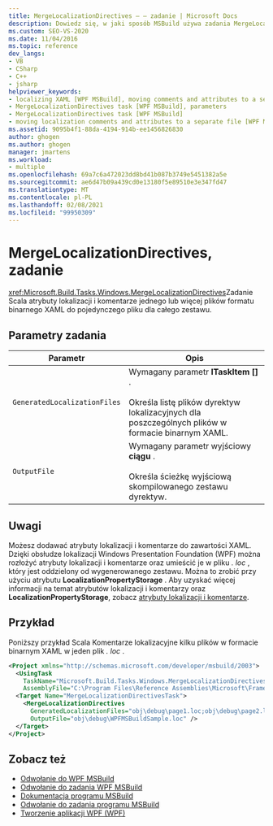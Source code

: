 ```yaml
---
title: MergeLocalizationDirectives — — zadanie | Microsoft Docs
description: Dowiedz się, w jaki sposób MSBuild używa zadania MergeLocalizationDirectives — do scalania atrybutów lokalizacji i komentarzy plików binarnych XAML w jednym pliku.
ms.custom: SEO-VS-2020
ms.date: 11/04/2016
ms.topic: reference
dev_langs:
- VB
- CSharp
- C++
- jsharp
helpviewer_keywords:
- localizing XAML [WPF MSBuild], moving comments and attributes to a separate file
- MergeLocalizationDirectives task [WPF MSBuild], parameters
- MergeLocalizationDirectives task [WPF MSBuild]
- moving localization comments and attributes to a separate file [WPF MSBuild]
ms.assetid: 9095b4f1-88da-4194-914b-ee1456826830
author: ghogen
ms.author: ghogen
manager: jmartens
ms.workload:
- multiple
ms.openlocfilehash: 69a7c6a472023dd8bd41b087b3749e5451382a5e
ms.sourcegitcommit: ae6d47b09a439cd0e13180f5e89510e3e347fd47
ms.translationtype: MT
ms.contentlocale: pl-PL
ms.lasthandoff: 02/08/2021
ms.locfileid: "99950309"
---
```

# <a name="mergelocalizationdirectives-task"></a>MergeLocalizationDirectives, zadanie

<xref:Microsoft.Build.Tasks.Windows.MergeLocalizationDirectives>Zadanie Scala atrybuty lokalizacji i komentarze jednego lub więcej plików formatu binarnego XAML do pojedynczego pliku dla całego zestawu.

## <a name="task-parameters"></a>Parametry zadania

| Parametr | Opis |
|------------------------------| - |
| `GeneratedLocalizationFiles` | Wymagany parametr **ITaskItem []** .<br /><br /> Określa listę plików dyrektyw lokalizacyjnych dla poszczególnych plików w formacie binarnym XAML. |
| `OutputFile` | Wymagany parametr wyjściowy **ciągu** .<br /><br /> Określa ścieżkę wyjściową skompilowanego zestawu dyrektyw. |

## <a name="remarks"></a>Uwagi

Możesz dodawać atrybuty lokalizacji i komentarze do zawartości XAML. Dzięki obsłudze lokalizacji Windows Presentation Foundation (WPF) można rozłożyć atrybuty lokalizacji i komentarze oraz umieścić je w pliku *. loc* , który jest oddzielony od wygenerowanego zestawu. Można to zrobić przy użyciu atrybutu **LocalizationPropertyStorage** . Aby uzyskać więcej informacji na temat atrybutów lokalizacji i komentarzy oraz **LocalizationPropertyStorage**, zobacz [atrybuty lokalizacji i komentarze](/dotnet/framework/wpf/advanced/localization-attributes-and-comments).

## <a name="example"></a>Przykład

Poniższy przykład Scala Komentarze lokalizacyjne kilku plików w formacie binarnym XAML w jeden plik *. loc* .

```xml
<Project xmlns="http://schemas.microsoft.com/developer/msbuild/2003">
  <UsingTask
    TaskName="Microsoft.Build.Tasks.Windows.MergeLocalizationDirectives"
    AssemblyFile="C:\Program Files\Reference Assemblies\Microsoft\Framework\v3.0\PresentationBuildTasks.dll" />
  <Target Name="MergeLocalizationDirectivesTask">
    <MergeLocalizationDirectives
      GeneratedLocalizationFiles="obj\debug\page1.loc;obj\debug\page2.loc;obj\debug\page3.loc"
      OutputFile="obj\debug\WPFMSBuildSample.loc" />
  </Target>
</Project>
```

## <a name="see-also"></a>Zobacz też

- [Odwołanie do WPF MSBuild](../msbuild/wpf-msbuild-reference.md)
- [Odwołanie do zadania WPF MSBuild](../msbuild/wpf-msbuild-task-reference.md)
- [Dokumentacja programu MSBuild](../msbuild/msbuild-reference.md)
- [Odwołanie do zadania programu MSBuild](../msbuild/msbuild-task-reference.md)
- [Tworzenie aplikacji WPF (WPF)](/dotnet/framework/wpf/app-development/building-a-wpf-application-wpf)
